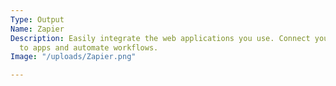 ```yaml
---
Type: Output
Name: Zapier
Description: Easily integrate the web applications you use. Connect your IoT data
  to apps and automate workflows.
Image: "/uploads/Zapier.png"

---
```

